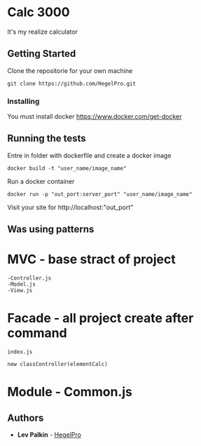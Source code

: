 # Calc 3000

It's my realize calculator

## Getting Started

Clone the repositorie for your own machine

```
git clone https://github.com/HegelPro.git
```

### Installing

You must install docker https://www.docker.com/get-docker

## Running the tests

Entre in folder with dockerfile and create a docker image 

```
docker build -t "user_name/image_name"
```

Run a docker container

```
docker run -p "out_port:server_port" "user_name/image_name" 
```

Visit your site for http://localhost:"out_port"

## Was using patterns

# MVC - base stract of project

```
-Controller.js
-Model.js
-View.js
```
# Facade - all project create after command

```
index.js

new classController(elementCalc)
```

# Module - Common.js


## Authors

* **Lev Palkin** - [HegelPro](https://github.com/HegelPro)